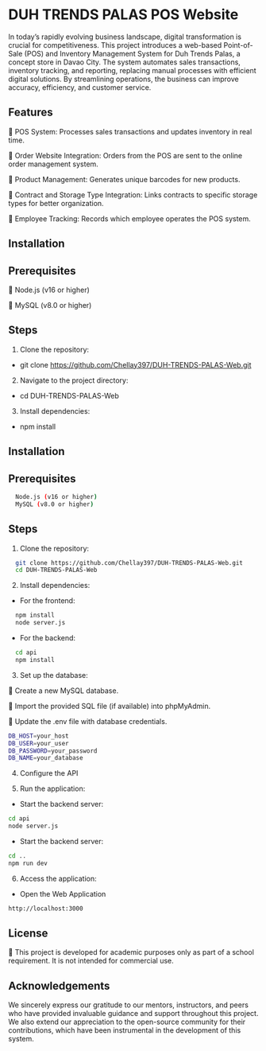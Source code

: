 
# DUH TRENDS PALAS POS Website

In today’s rapidly evolving business landscape, digital transformation is crucial for competitiveness. This project introduces a web-based Point-of-Sale (POS) and Inventory Management System for Duh Trends Palas, a concept store in Davao City. The system automates sales transactions, inventory tracking, and reporting, replacing manual processes with efficient digital solutions. By streamlining operations, the business can improve accuracy, efficiency, and customer service.


## Features

🔹 POS System: Processes sales transactions and updates inventory in real time.

🔹 Order Website Integration: Orders from the POS are sent to the online order management system.

🔹 Product Management: Generates unique barcodes for new products.

🔹 Contract and Storage Type Integration: Links contracts to specific storage types for better organization.

🔹 Employee Tracking: Records which employee operates the POS system.




## Installation
## Prerequisites
🚀 Node.js (v16 or higher)

💾 MySQL (v8.0 or higher)
## Steps
1. Clone the repository:
- git clone https://github.com/Chellay397/DUH-TRENDS-PALAS-Web.git

2. Navigate to the project directory:
- cd DUH-TRENDS-PALAS-Web

3. Install dependencies:
- npm install


## Installation

## Prerequisites

```bash
  Node.js (v16 or higher)
  MySQL (v8.0 or higher)
```

## Steps    
1. Clone the repository:
```bash
  git clone https://github.com/Chellay397/DUH-TRENDS-PALAS-Web.git
  cd DUH-TRENDS-PALAS-Web
```

2. Install dependencies:
- For the frontend:
```bash
  npm install
  node server.js
```
- For the backend:
```bash
  cd api
  npm install
```

3. Set up the database:

🔹 Create a new MySQL database.

🔹 Import the provided SQL file (if available) into phpMyAdmin.

🔹 Update the .env file with database credentials.
```bash
DB_HOST=your_host
DB_USER=your_user
DB_PASSWORD=your_password
DB_NAME=your_database
```
4. Configure the API 


5. Run the application:
- Start the backend server:
```bash
cd api
node server.js
```
- Start the backend server:
```bash
cd .. 
npm run dev
```

6. Access the application:
- Open the Web Application
```bash
http://localhost:3000
```
## License

📜 This project is developed for academic purposes only as part of a school requirement. It is not intended for commercial use.


## Acknowledgements

We sincerely express our gratitude to our mentors, instructors, and peers who have provided invaluable guidance and support throughout this project. We also extend our appreciation to the open-source community for their contributions, which have been instrumental in the development of this system. 
